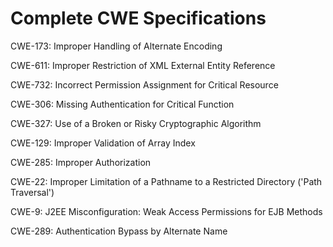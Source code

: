 

# Complete CWE Specifications

CWE-173: Improper Handling of Alternate Encoding

CWE-611: Improper Restriction of XML External Entity Reference

CWE-732: Incorrect Permission Assignment for Critical Resource

CWE-306: Missing Authentication for Critical Function

CWE-327: Use of a Broken or Risky Cryptographic Algorithm

CWE-129: Improper Validation of Array Index

CWE-285: Improper Authorization

CWE-22: Improper Limitation of a Pathname to a Restricted Directory ('Path Traversal')

CWE-9: J2EE Misconfiguration: Weak Access Permissions for EJB Methods

CWE-289: Authentication Bypass by Alternate Name